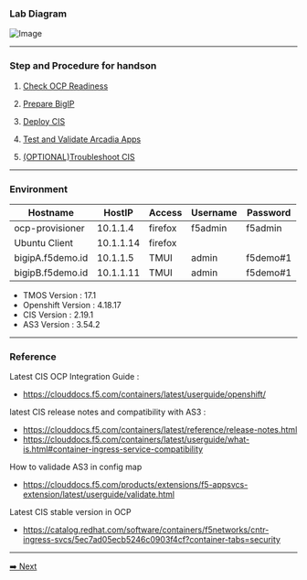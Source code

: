 ### Lab Diagram

![Image](https://github.com/user-attachments/assets/35e5a105-44b4-42cd-a4fc-e0513df47be9)

---
### Step and Procedure for handson


1. [Check OCP Readiness](OCP-Preparation.md)

2. [Prepare BigIP](BigIP-Preparation.md)

3. [Deploy CIS](CIS-Deployment.md)

4. [Test and Validate Arcadia Apps](Arcadia-ValidationAndTest.md)

5. [(OPTIONAL)Troubleshoot CIS](CIS-Troubleshooting.md)

---
### Environment

| Hostname           | HostIP     | Access  | Username | Password     |
|--------------------|------------|---------|----------|--------------|
| ocp-provisioner    | 10.1.1.4   | firefox | f5admin  | f5admin      |
| Ubuntu Client      | 10.1.1.14  | firefox | <No Password> | <No Password> |
| bigipA.f5demo.id   | 10.1.1.5   | TMUI    | admin    | f5demo#1     |
| bigipB.f5demo.id   | 10.1.1.11  | TMUI    | admin    | f5demo#1     |


- TMOS Version : 17.1
- Openshift Version : 4.18.17
- CIS Version : 2.19.1
- AS3 Version : 3.54.2

---

### Reference

Latest CIS OCP Integration Guide :
- https://clouddocs.f5.com/containers/latest/userguide/openshift/

latest CIS release notes and compatibility with AS3 : 
- https://clouddocs.f5.com/containers/latest/reference/release-notes.html
- https://clouddocs.f5.com/containers/latest/userguide/what-is.html#container-ingress-service-compatibility

How to validade AS3 in config map
- https://clouddocs.f5.com/products/extensions/f5-appsvcs-extension/latest/userguide/validate.html

Latest CIS stable version in OCP
- https://catalog.redhat.com/software/containers/f5networks/cntr-ingress-svcs/5ec7ad05ecb5246c0903f4cf?container-tabs=security

---
[➡️ Next](OCP-Preparation.md)
